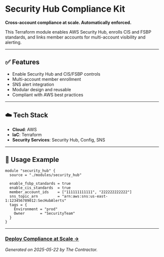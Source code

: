# Security Hub Compliance Kit

**Cross-account compliance at scale. Automatically enforced.**

This Terraform module enables AWS Security Hub, enrolls CIS and FSBP standards, and links member accounts for multi-account visibility and alerting.

---

## ✅ Features

- Enable Security Hub and CIS/FSBP controls
- Multi-account member enrollment
- SNS alert integration
- Modular design and reusable
- Compliant with AWS best practices

---

## ☁️ Tech Stack

- **Cloud**: AWS  
- **IaC**: Terraform  
- **Security Services**: Security Hub, Config, SNS

---

## 🚀 Usage Example

```hcl
module "security_hub" {
  source = "./modules/security_hub"

  enable_fsbp_standards = true
  enable_cis_standards  = true
  member_account_ids    = ["111111111111", "222222222222"]
  sns_topic_arn         = "arn:aws:sns:us-east-1:123456789012:SecHubAlerts"
  tags = {
    Environment = "prod"
    Owner       = "SecurityTeam"
  }
}
```

---

### [Deploy Compliance at Scale →](https://opscontractordev.super.site)

*Generated on 2025-05-22 by The Contractor.*
